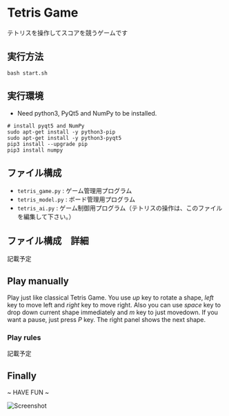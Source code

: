 # Tetris Game

テトリスを操作してスコアを競うゲームです

## 実行方法

```shell
bash start.sh
```

## 実行環境

* Need python3, PyQt5 and NumPy to be installed.

```
# install pyqt5 and NumPy
sudo apt-get install -y python3-pip
sudo apt-get install -y python3-pyqt5
pip3 install --upgrade pip
pip3 install numpy
```

## ファイル構成

* `tetris_game.py` : ゲーム管理用プログラム
* `tetris_model.py` : ボード管理用プログラム
* `tetris_ai.py` : ゲーム制御用プログラム（テトリスの操作は、このファイルを編集して下さい。）

## ファイル構成　詳細

記載予定

## Play manually

Play just like classical Tetris Game. 
You use *up* key to rotate a shape, *left* key to move left and *right* key to move right. 
Also you can use *space* key to drop down current shape immediately and *m* key to just movedown.
If you want a pause, just press *P* key. The right panel shows the next shape.

### Play rules

記載予定

## Finally

~ HAVE FUN ~

![Screenshot](doc/pics/screenshot_01.png)

